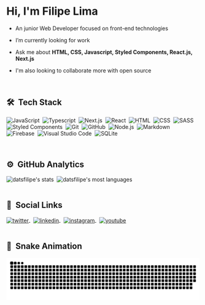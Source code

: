 <!-- about me -->
<h1 align="left">Hi, I'm Filipe Lima</h1>

- An junior Web Developer focused on front-end technologies 

- I’m currently looking for work

<!-- portfolio link
- All of my projects are available at [portfolio]()
-->

- Ask me about **HTML, CSS, Javascript, Styled Components, React.js, Next.js**

- I'm also looking to collaborate more with open source

<br>

## 🛠 &nbsp;Tech Stack

![JavaScript](https://img.shields.io/badge/-JavaScript-1f2335?style=flat-square&logo=javascript)&nbsp;
![Typescript](https://img.shields.io/badge/-Typescript-1f2335?style=flat-square&logo=typescript)&nbsp;
![Next.js](https://img.shields.io/badge/-Next-1f2335?style=flat-square&logo=next.js)&nbsp;
![React](https://img.shields.io/badge/-React-1f2335?style=flat-square&logo=react)&nbsp;
![HTML](https://img.shields.io/badge/-HTML-1f2335?style=flat-square&logo=HTML5)&nbsp;
![CSS](https://img.shields.io/badge/-CSS-1f2335?style=flat-square&logo=CSS3&logoColor=1572B6)&nbsp;
![SASS](https://img.shields.io/badge/-SASS-1f2335?style=flat-square&logo=SASS)&nbsp;
![Styled Components](https://img.shields.io/badge/-Styled%20Components-1f2335?style=flat-square&logo=styledcomponents)&nbsp;
![Git](https://img.shields.io/badge/-Git-1f2335?style=flat-square&logo=git)&nbsp;
![GitHub](https://img.shields.io/badge/-GitHub-1f2335?style=flat-square&logo=github)&nbsp;
![Node.js](https://img.shields.io/badge/-Node.js-1f2335?style=flat-square&logo=node.js)&nbsp;
![Markdown](https://img.shields.io/badge/-Markdown-1f2335?style=flat-square&logo=markdown)&nbsp;
![Firebase](https://img.shields.io/badge/-Firebase-1f2335?style=flat-square&logo=firebase)&nbsp;
![Visual Studio Code](https://img.shields.io/badge/-Visual%20Studio%20Code-1f2335?style=flat-square&logo=visual-studio-code&logoColor=007ACC)&nbsp;
![SQLite](https://img.shields.io/badge/-SQLite-1f2335?style=flat-square&logo=sqlite)&nbsp;

<br>

## ⚙️ &nbsp;GitHub Analytics

<div>
  <img height="180em" src="https://github-readme-stats.vercel.app/api?username=datsfilipe&show_icons=true&border_color=414868&border_radius=0&theme=tokyonight" alt="datsfilipe's stats"/>&nbsp;
  <img height="180em" src="https://github-readme-stats.vercel.app/api/top-langs/?username=datsfilipe&layout=compact&border_color=414868&border_radius=0&theme=tokyonight" alt="datsfilipe's most languages"/>
</div>

<br>

## 👥 &nbsp;Social Links

<div>
<a href="https://twitter.com/datisfilipe" target="_blank">
  <img align="center" src="https://img.shields.io/badge/-datisfilipe-1f2335?style=for-the-badge&logo=twitter" alt="twitter"/>  
</a>&nbsp;
<a href="https://linkedin.com/in/datsfilipe" target="_blank">
  <img align="center" src="https://img.shields.io/badge/-datsfilipe-1f2335?style=for-the-badge&logo=linkedin" alt="linkedin"/>
</a>&nbsp;
<a href="https://instagram.com/datsfilipe" target="_blank">
 <img align="center" src="https://img.shields.io/badge/-datsfilipe-1f2335?style=for-the-badge&logo=instagram" alt="instagram"/>
</a>&nbsp;
<a href="https://open.spotify.com/user/4calisip8iasfq9v3gavlqxkp" target="_blank">
 <img align="center" src="https://img.shields.io/badge/-dtsf-1f2335?style=for-the-badge&logo=spotify" alt="youtube"/>
</a>
</div>

<br>

## 🐍 &nbsp;Snake Animation

![github contribution grid snake animation](https://raw.githubusercontent.com/platane/platane/output/github-contribution-grid-snake.svg)
